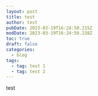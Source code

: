 ```yaml
---
layout: post
title: test
author: test
pubDate: 2023-03-19T16:24:50.215Z
modDate: 2023-03-19T16:24:50.238Z
toc: true
draft: false
categories:
  - blog
tags:
  - tag: test 1
  - tag: test 2
---
```

test